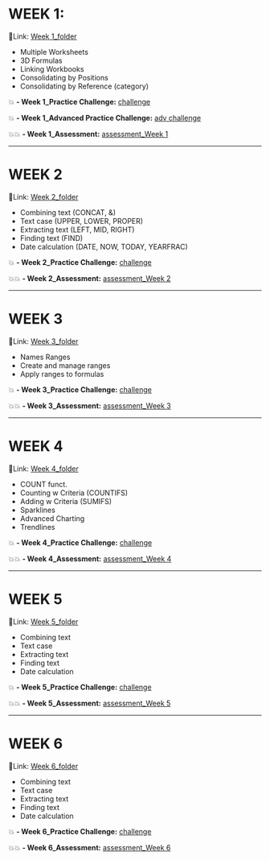 # WEEK 1: 
🔗Link: [Week 1_folder](https://github.com/amy941/MacQuarie_Excel_Intermediate-I/tree/main/20250218_Week%201)
- Multiple Worksheets
- 3D Formulas
- Linking Workbooks
- Consolidating by Positions
- Consolidating by Reference (category)
  
💥 **- Week 1_Practice Challenge:** [challenge](https://github.com/amy941/MacQuarie_Excel_Intermediate-I/blob/main/20250218_Week%201/W1_PracticeChallenge_HeadOffice.xlsx)

💥 **- Week 1_Advanced Practice Challenge:** [adv challenge](https://github.com/amy941/MacQuarie_Excel_Intermediate-I/blob/main/20250218_Week%201/W1_AdvPracticeChallenge.xlsx)

💥💥 **- Week 1_Assessment:** [assessment_Week 1](https://github.com/amy941/MacQuarie_Excel_Intermediate-I/tree/main/20250218_Week%201/assessment)

---

# WEEK 2
🔗Link: [Week 2_folder](https://github.com/amy941/MacQuarie_Excel_Intermediate-I/tree/main/20250225_Week%202)
- Combining text (CONCAT, &)
- Text case (UPPER, LOWER, PROPER)
- Extracting text (LEFT, MID, RIGHT)
- Finding text (FIND)
- Date calculation (DATE, NOW, TODAY, YEARFRAC)
  
💥 **- Week 2_Practice Challenge:** [challenge](https://github.com/amy941/MacQuarie_Excel_Intermediate-I/blob/main/20250225_Week%202/C2-W2-Practice-Challenge.xlsx)

💥💥 **- Week 2_Assessment:** [assessment_Week 2](https://github.com/amy941/MacQuarie_Excel_Intermediate-I/blob/main/20250225_Week%202/C2-W2-Assessment-Workbook.xlsx)

---

# WEEK 3
🔗Link: [Week 3_folder]()
- Names Ranges
- Create and manage ranges
- Apply ranges to formulas
  
💥 **- Week 3_Practice Challenge:** [challenge]()

💥💥 **- Week 3_Assessment:** [assessment_Week 3]()

---

# WEEK 4
🔗Link: [Week 4_folder]()
- COUNT funct.
- Counting w Criteria (COUNTIFS)
- Adding w Criteria (SUMIFS)
- Sparklines
- Advanced Charting
- Trendlines
  
💥 **- Week 4_Practice Challenge:** [challenge]()

💥💥 **- Week 4_Assessment:** [assessment_Week 4]()

---

# WEEK 5
🔗Link: [Week 5_folder]()
- Combining text
- Text case
- Extracting text
- Finding text
- Date calculation
  
💥 **- Week 5_Practice Challenge:** [challenge]()

💥💥 **- Week 5_Assessment:** [assessment_Week 5]()

---

# WEEK 6
🔗Link: [Week 6_folder]()
- Combining text
- Text case
- Extracting text
- Finding text
- Date calculation
  
💥 **- Week 6_Practice Challenge:** [challenge]()

💥💥 **- Week 6_Assessment:** [assessment_Week 6]()







